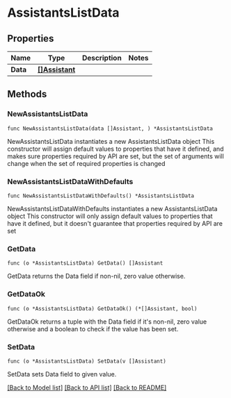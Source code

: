 # AssistantsListData

## Properties

Name | Type | Description | Notes
------------ | ------------- | ------------- | -------------
**Data** | [**[]Assistant**](Assistant.md) |  | 

## Methods

### NewAssistantsListData

`func NewAssistantsListData(data []Assistant, ) *AssistantsListData`

NewAssistantsListData instantiates a new AssistantsListData object
This constructor will assign default values to properties that have it defined,
and makes sure properties required by API are set, but the set of arguments
will change when the set of required properties is changed

### NewAssistantsListDataWithDefaults

`func NewAssistantsListDataWithDefaults() *AssistantsListData`

NewAssistantsListDataWithDefaults instantiates a new AssistantsListData object
This constructor will only assign default values to properties that have it defined,
but it doesn't guarantee that properties required by API are set

### GetData

`func (o *AssistantsListData) GetData() []Assistant`

GetData returns the Data field if non-nil, zero value otherwise.

### GetDataOk

`func (o *AssistantsListData) GetDataOk() (*[]Assistant, bool)`

GetDataOk returns a tuple with the Data field if it's non-nil, zero value otherwise
and a boolean to check if the value has been set.

### SetData

`func (o *AssistantsListData) SetData(v []Assistant)`

SetData sets Data field to given value.



[[Back to Model list]](../README.md#documentation-for-models) [[Back to API list]](../README.md#documentation-for-api-endpoints) [[Back to README]](../README.md)


